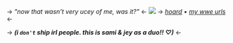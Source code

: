 -> *"now that wasn't very ucey of me, was it?"* <-
![](https://cdn.discordapp.com/attachments/852782813186490408/1151392630505213993/IMG_3817.gif)
-> [*hoard*](https://rentry.co/angelstruck) • [*my wwe urls*](https://rentry.co/wweurls) <-

-> ***(i `don't` ship irl people. this is sami & jey as a duo!! ♡)*** <-